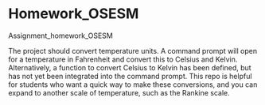 # Homework_OSESM
Assignment_homework_OSESM

The project should convert temperature units. A command prompt will open for a temperature in Fahrenheit and convert this to Celsius and Kelvin. Alternatively, a function to convert Celsius to Kelvin has been defined, but has not yet been integrated into the command prompt.
This repo is helpful for students who want a quick way to make these conversions, and you can expand to another scale of temperature, such as the Rankine scale.